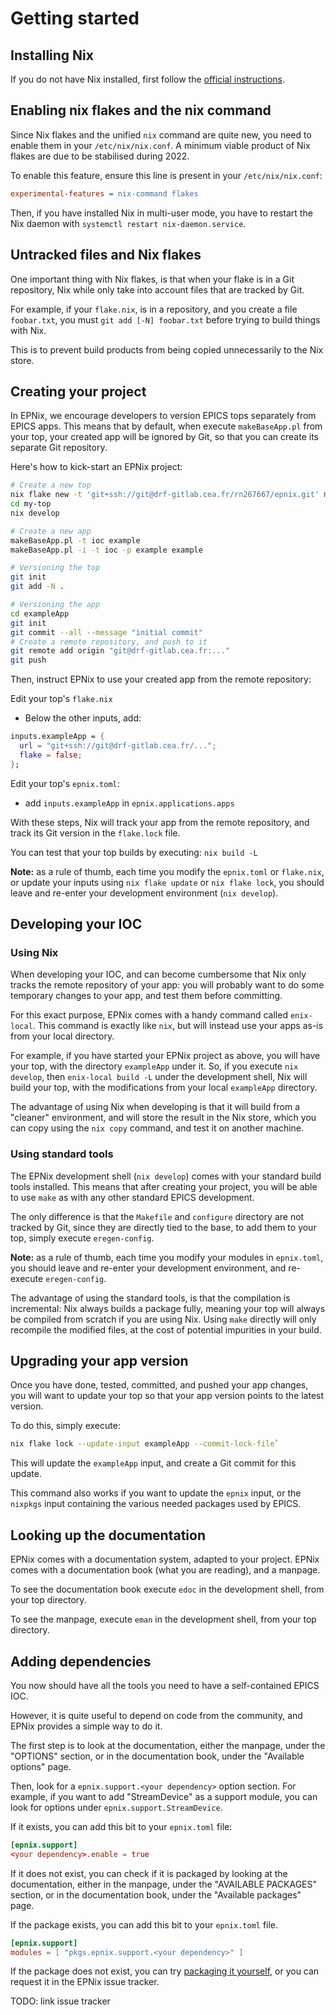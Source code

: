 # Getting started

## Installing Nix

If you do not have Nix installed, first follow the [official
instructions][install-nix].

[install-nix]: <https://nixos.org/download.html#nix-quick-install>

## Enabling nix flakes and the nix command

Since Nix flakes and the unified `nix` command are quite new, you need to
enable them in your `/etc/nix/nix.conf`. A minimum viable product of Nix flakes
are due to be stabilised during 2022.

To enable this feature, ensure this line is present in your
`/etc/nix/nix.conf`:

```ini
experimental-features = nix-command flakes
```

Then, if you have installed Nix in multi-user mode, you have to restart the Nix
daemon with `systemctl restart nix-daemon.service`.

## Untracked files and Nix flakes

One important thing with Nix flakes, is that when your flake is in a Git
repository, Nix while only take into account files that are tracked by Git.

For example, if your `flake.nix`, is in a repository, and you create a file
`foobar.txt`, you must `git add [-N] foobar.txt` before trying to build things
with Nix.

This is to prevent build products from being copied unnecessarily to the Nix
store.

## Creating your project

In EPNix, we encourage developers to version EPICS tops separately from EPICS
apps. This means that by default, when execute `makeBaseApp.pl` from your top,
your created app will be ignored by Git, so that you can create its separate
Git repository.

Here's how to kick-start an EPNix project:

```sh
# Create a new top
nix flake new -t 'git+ssh://git@drf-gitlab.cea.fr/rn267667/epnix.git' my-top
cd my-top
nix develop

# Create a new app
makeBaseApp.pl -t ioc example
makeBaseApp.pl -i -t ioc -p example example

# Versioning the top
git init
git add -N .

# Versioning the app
cd exampleApp
git init
git commit --all --message "initial commit"
# Create a remote repository, and push to it
git remote add origin "git@drf-gitlab.cea.fr:..."
git push
```

Then, instruct EPNix to use your created app from the remote repository:

Edit your top's `flake.nix`

- Below the other inputs, add:

```nix
inputs.exampleApp = {
  url = "git+ssh://git@drf-gitlab.cea.fr/...";
  flake = false;
};
```

Edit your top's `epnix.toml`:

- add `inputs.exampleApp` in `epnix.applications.apps`

With these steps, Nix will track your app from the remote repository, and track
its Git version in the `flake.lock` file.

You can test that your top builds by executing: `nix build -L`

**Note:** as a rule of thumb, each time you modify the `epnix.toml` or
`flake.nix`, or update your inputs using `nix flake update` or `nix flake
lock`, you should leave and re-enter your development environment (`nix
develop`).

## Developing your IOC

### Using Nix

When developing your IOC, and can become cumbersome that Nix only tracks the
remote repository of your app: you will probably want to do some temporary
changes to your app, and test them before committing.

For this exact purpose, EPNix comes with a handy command called `enix-local`.
This command is exactly like `nix`, but will instead use your apps as-is from
your local directory.

For example, if you have started your EPNix project as above, you will have
your top, with the directory `exampleApp` under it. So, if you execute `nix
develop`, then `enix-local build -L` under the development shell, Nix will
build your top, with the modifications from your local `exampleApp` directory.

The advantage of using Nix when developing is that it will build from
a "cleaner" environment, and will store the result in the Nix store, which you
can copy using the `nix copy` command, and test it on another machine.

### Using standard tools

The EPNix development shell (`nix develop`) comes with your standard build
tools installed. This means that after creating your project, you will be able
to use `make` as with any other standard EPICS development.

The only difference is that the `Makefile` and `configure` directory are not
tracked by Git, since they are directly tied to the base, to add them to your
top, simply execute `eregen-config`.

**Note:** as a rule of thumb, each time you modify your modules in
`epnix.toml`, you should leave and re-enter your development environment, and
re-execute `eregen-config`.

The advantage of using the standard tools, is that the compilation is
incremental: Nix always builds a package fully, meaning your top will always be
compiled from scratch if you are using Nix. Using `make` directly will only
recompile the modified files, at the cost of potential impurities in your
build.

## Upgrading your app version

Once you have done, tested, committed, and pushed your app changes, you will
want to update your top so that your app version points to the latest version.

To do this, simply execute:

```bash
nix flake lock --update-input exampleApp --commit-lock-file`
```

This will update the `exampleApp` input, and create a Git commit for this
update.

This command also works if you want to update the `epnix` input, or the
`nixpkgs` input containing the various needed packages used by EPICS.

## Looking up the documentation

EPNix comes with a documentation system, adapted to your project. EPNix comes
with a documentation book (what you are reading), and a manpage.

To see the documentation book execute `edoc` in the development shell, from
your top directory.

To see the manpage, execute `eman` in the development shell, from your top
directory.

## Adding dependencies

You now should have all the tools you need to have a self-contained EPICS IOC.

However, it is quite useful to depend on code from the community, and EPNix
provides a simple way to do it.

The first step is to look at the documentation, either the manpage, under the
"OPTIONS" section, or in the documentation book, under the "Available options"
page.

Then, look for a `epnix.support.<your dependency>` option section. For example,
if you want to add "StreamDevice" as a support module, you can look for options
under `epnix.support.StreamDevice`.

If it exists, you can add this bit to your `epnix.toml` file:

```toml
[epnix.support]
<your dependency>.enable = true
```

If it does not exist, you can check if it is packaged by looking at the
documentation, either in the manpage, under the "AVAILABLE PACKAGES" section,
or in the documentation book, under the "Available packages" page.

If the package exists, you can add this bit to your `epnix.toml` file.

```toml
[epnix.support]
modules = [ "pkgs.epnix.support.<your dependency>" ]
```

If the package does not exist, you can try [packaging it
yourself](./developer-guide/packaging.md), or you can request it in the EPNix
issue tracker.

TODO: link issue tracker
